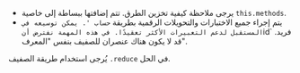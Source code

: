 - يرجى ملاحظة كيفية تخزين الطرق. تتم إضافتها ببساطة إلى خاصية `this.methods`.
- يتم إجراء جميع الاختبارات والتحويلات الرقمية بطريقة `حساب '. يمكن توسيعه في المستقبل لدعم التعبيرات الأكثر تعقيدًا. في هذه المهمة نفترض أن`id` فريد. قد لا يكون هناك عنصران للصفيف بنفس "المعرف".

يُرجى استخدام طريقة الصفيف `.reduce` في الحل.

